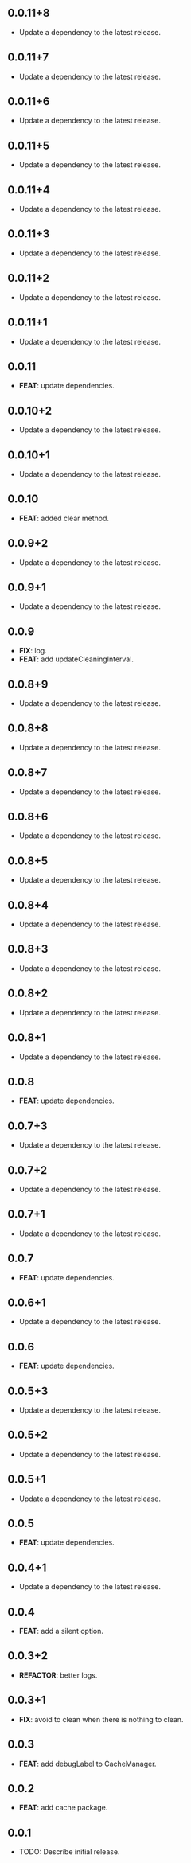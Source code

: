 ## 0.0.11+8

 - Update a dependency to the latest release.

## 0.0.11+7

 - Update a dependency to the latest release.

## 0.0.11+6

 - Update a dependency to the latest release.

## 0.0.11+5

 - Update a dependency to the latest release.

## 0.0.11+4

 - Update a dependency to the latest release.

## 0.0.11+3

 - Update a dependency to the latest release.

## 0.0.11+2

 - Update a dependency to the latest release.

## 0.0.11+1

 - Update a dependency to the latest release.

## 0.0.11

 - **FEAT**: update dependencies.

## 0.0.10+2

 - Update a dependency to the latest release.

## 0.0.10+1

 - Update a dependency to the latest release.

## 0.0.10

 - **FEAT**: added clear method.

## 0.0.9+2

 - Update a dependency to the latest release.

## 0.0.9+1

 - Update a dependency to the latest release.

## 0.0.9

 - **FIX**: log.
 - **FEAT**: add updateCleaningInterval.

## 0.0.8+9

 - Update a dependency to the latest release.

## 0.0.8+8

 - Update a dependency to the latest release.

## 0.0.8+7

 - Update a dependency to the latest release.

## 0.0.8+6

 - Update a dependency to the latest release.

## 0.0.8+5

 - Update a dependency to the latest release.

## 0.0.8+4

 - Update a dependency to the latest release.

## 0.0.8+3

 - Update a dependency to the latest release.

## 0.0.8+2

 - Update a dependency to the latest release.

## 0.0.8+1

 - Update a dependency to the latest release.

## 0.0.8

 - **FEAT**: update dependencies.

## 0.0.7+3

 - Update a dependency to the latest release.

## 0.0.7+2

 - Update a dependency to the latest release.

## 0.0.7+1

 - Update a dependency to the latest release.

## 0.0.7

 - **FEAT**: update dependencies.

## 0.0.6+1

 - Update a dependency to the latest release.

## 0.0.6

 - **FEAT**: update dependencies.

## 0.0.5+3

 - Update a dependency to the latest release.

## 0.0.5+2

 - Update a dependency to the latest release.

## 0.0.5+1

 - Update a dependency to the latest release.

## 0.0.5

 - **FEAT**: update dependencies.

## 0.0.4+1

 - Update a dependency to the latest release.

## 0.0.4

 - **FEAT**: add a silent option.

## 0.0.3+2

 - **REFACTOR**: better logs.

## 0.0.3+1

 - **FIX**: avoid to clean when there is nothing to clean.

## 0.0.3

 - **FEAT**: add debugLabel to CacheManager.

## 0.0.2

 - **FEAT**: add cache package.

## 0.0.1

* TODO: Describe initial release.

